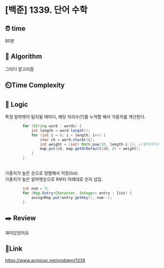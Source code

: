 # [백준] 1339. 단어 수학 


## ⏰ **time**
80분

## :pushpin: **Algorithm**
그리디 알고리즘 

## ⏲️**Time Complexity**


## :round_pushpin: **Logic**
특정 알파벳이 탐지될 때마다, 해당 자리수(?)를 누적합 해서 가중치를 계산한다.
```java
        for (String word : words) {
            int length = word.length();
            for (int i = 0; i < length; i++) {
                char ch = word.charAt(i);
                int weight = (int) Math.pow(10, length-i-1); //몇의자리숫자인지?? int화
                map.put(ch, map.getOrDefault(ch, 0) + weight);
            }
        }
```
<br/>가중치가 높은 순으로 정렬해서 저장(list). <br/>
가중치가 높은 알파벳순으로 9부터 차례대로 숫자 삽입. 
```java
        int num = 9;
        for (Map.Entry<Character, Integer> entry : list) {
            assignMap.put(entry.getKey(), num--);
        }
```

## :black_nib: **Review**
재미있었어요 

## 📡**Link**
https://www.acmicpc.net/problem/1339
